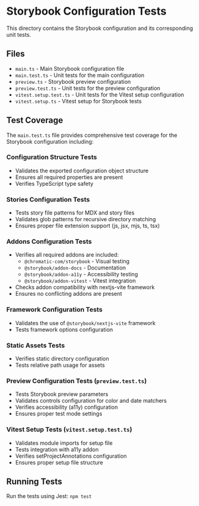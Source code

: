 # Storybook Configuration Tests

This directory contains the Storybook configuration and its corresponding unit tests.

## Files

- `main.ts` - Main Storybook configuration file
- `main.test.ts` - Unit tests for the main configuration
- `preview.ts` - Storybook preview configuration
- `preview.test.ts` - Unit tests for the preview configuration
- `vitest.setup.test.ts` - Unit tests for the Vitest setup configuration
- `vitest.setup.ts` - Vitest setup for Storybook tests

## Test Coverage

The `main.test.ts` file provides comprehensive test coverage for the Storybook configuration including:

### Configuration Structure Tests
- Validates the exported configuration object structure
- Ensures all required properties are present
- Verifies TypeScript type safety

### Stories Configuration Tests
- Tests story file patterns for MDX and story files
- Validates glob patterns for recursive directory matching
- Ensures proper file extension support (js, jsx, mjs, ts, tsx)

### Addons Configuration Tests
- Verifies all required addons are included:
  - `@chromatic-com/storybook` - Visual testing
  - `@storybook/addon-docs` - Documentation
  - `@storybook/addon-a11y` - Accessibility testing
  - `@storybook/addon-vitest` - Vitest integration
- Checks addon compatibility with nextjs-vite framework
- Ensures no conflicting addons are present

### Framework Configuration Tests
- Validates the use of `@storybook/nextjs-vite` framework
- Tests framework options configuration

### Static Assets Tests
- Verifies static directory configuration
- Tests relative path usage for assets

### Preview Configuration Tests (`preview.test.ts`)
- Tests Storybook preview parameters
- Validates controls configuration for color and date matchers
- Verifies accessibility (a11y) configuration
- Ensures proper test mode settings

### Vitest Setup Tests (`vitest.setup.test.ts`)
- Validates module imports for setup file
- Tests integration with a11y addon
- Verifies setProjectAnnotations configuration
- Ensures proper setup file structure

## Running Tests

Run the tests using Jest: `npm test`
